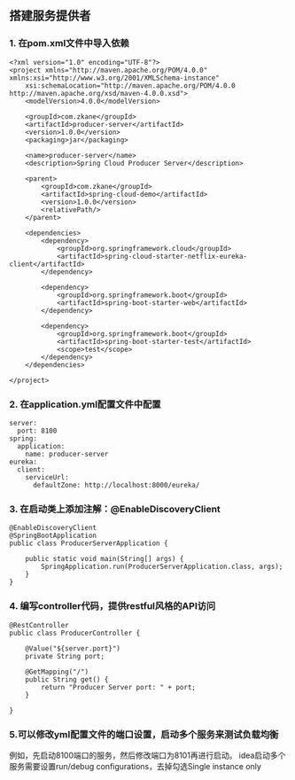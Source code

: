 ## 搭建服务提供者
### 1. 在pom.xml文件中导入依赖
```
<?xml version="1.0" encoding="UTF-8"?>
<project xmlns="http://maven.apache.org/POM/4.0.0" xmlns:xsi="http://www.w3.org/2001/XMLSchema-instance"
	xsi:schemaLocation="http://maven.apache.org/POM/4.0.0 http://maven.apache.org/xsd/maven-4.0.0.xsd">
	<modelVersion>4.0.0</modelVersion>

	<groupId>com.zkane</groupId>
	<artifactId>producer-server</artifactId>
	<version>1.0.0</version>
	<packaging>jar</packaging>

	<name>producer-server</name>
	<description>Spring Cloud Producer Server</description>

    <parent>
        <groupId>com.zkane</groupId>
        <artifactId>spring-cloud-demo</artifactId>
        <version>1.0.0</version>
        <relativePath/>
    </parent>

	<dependencies>
		<dependency>
			<groupId>org.springframework.cloud</groupId>
			<artifactId>spring-cloud-starter-netflix-eureka-client</artifactId>
		</dependency>

		<dependency>
			<groupId>org.springframework.boot</groupId>
			<artifactId>spring-boot-starter-web</artifactId>
		</dependency>

		<dependency>
			<groupId>org.springframework.boot</groupId>
			<artifactId>spring-boot-starter-test</artifactId>
			<scope>test</scope>
		</dependency>
	</dependencies>

</project>
```
### 2. 在application.yml配置文件中配置
```
server:
  port: 8100
spring:
  application:
    name: producer-server
eureka:
  client:
    serviceUrl:
      defaultZone: http://localhost:8000/eureka/
```
### 3. 在启动类上添加注解：@EnableDiscoveryClient
```
@EnableDiscoveryClient
@SpringBootApplication
public class ProducerServerApplication {

	public static void main(String[] args) {
		SpringApplication.run(ProducerServerApplication.class, args);
	}
}
```
### 4. 编写controller代码，提供restful风格的API访问
```
@RestController
public class ProducerController {

    @Value("${server.port}")
    private String port;

    @GetMapping("/")
    public String get() {
        return "Producer Server port: " + port;
    }

}
```
### 5.可以修改yml配置文件的端口设置，启动多个服务来测试负载均衡
例如，先启动8100端口的服务，然后修改端口为8101再进行启动。
idea启动多个服务需要设置run/debug configurations，去掉勾选Single instance only